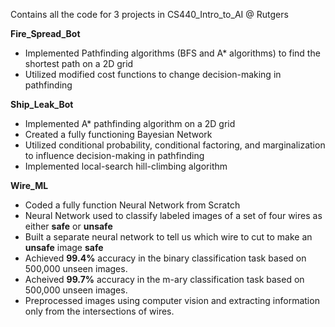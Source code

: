 Contains all the code for 3 projects in CS440_Intro_to_AI @ Rutgers

**Fire_Spread_Bot**
* Implemented Pathfinding algorithms (BFS and A* algorithms) to find the shortest path on a 2D grid
* Utilized modified cost functions to change decision-making in pathfinding

**Ship_Leak_Bot** 
* Implemented A* pathfinding algorithm on a 2D grid
* Created a fully functioning Bayesian Network
* Utilized conditional probability, conditional factoring, and marginalization to influence decision-making in pathfinding
* Implemented local-search hill-climbing algorithm

**Wire_ML**
* Coded a fully function Neural Network from Scratch
* Neural Network used to classify labeled images of a set of four wires as either **safe** or **unsafe**
* Built a separate neural network to tell us which wire to cut to make an **unsafe** image **safe**
* Achieved **99.4%** accuracy in the binary classification task based on 500,000 unseen images.
* Acheived **99.7%** accuracy in the m-ary classification task based on 500,000 unseen images.
* Preprocessed images using computer vision and extracting information only from the intersections of wires.
